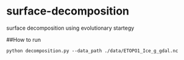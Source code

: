 # surface-decomposition
surface decomposition using evolutionary startegy

##How to run
```
python decomposition.py --data_path ./data/ETOPO1_Ice_g_gdal.nc
```
